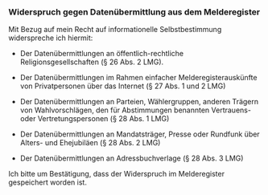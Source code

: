 ### Widerspruch gegen Datenübermittlung aus dem Melderegister

Mit Bezug auf mein Recht auf informationelle Selbstbestimmung widerspreche ich hiermit:

+ Der Datenübermittlungen an öffentlich-rechtliche Religionsgesellschaften (§ 26 Abs. 2 LMG).

+ Der Datenübermittlungen im Rahmen einfacher Melderegisterauskünfte von Privatpersonen über das Internet (§ 27 Abs. 1 und 2 LMG)

+ Der Datenübermittlungen an Parteien, Wählergruppen, anderen Trägern von Wahlvorschlägen, den für Abstimmungen benannten Vertrauens- oder Vertretungspersonen (§ 28 Abs. 1 LMG)

+ Der Datenübermittlungen an Mandatsträger, Presse oder Rundfunk über Alters- und Ehejubiläen (§ 28 Abs. 2 LMG)

+ Der Datenübermittlungen an Adressbuchverlage (§ 28 Abs. 3 LMG)

Ich bitte um Bestätigung, dass der Widerspruch im Melderegister gespeichert worden ist.

